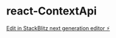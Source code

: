 # react-ContextApi

[Edit in StackBlitz next generation editor ⚡️](https://stackblitz.com/~/github.com/NULGEN/react-ContextApi)
